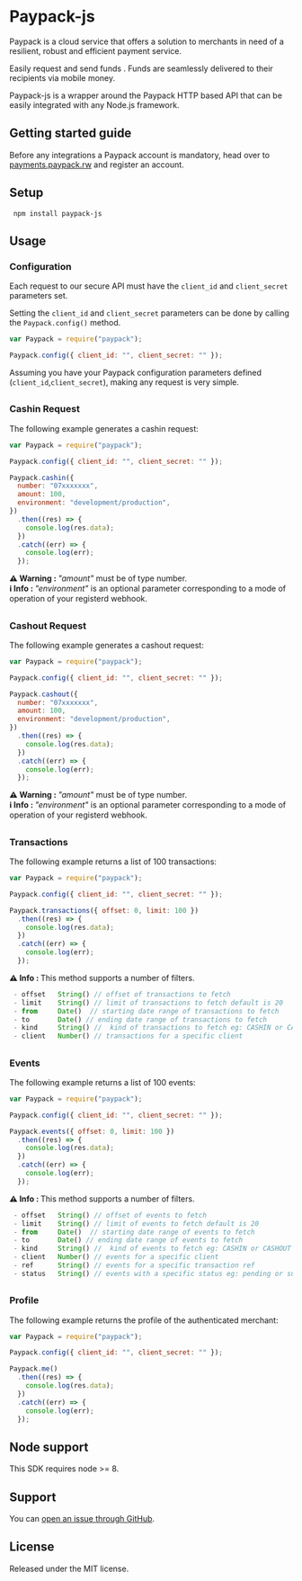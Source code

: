 # Paypack-js

Paypack is a cloud service that offers a solution to merchants in need of a resilient, robust and efficient payment service.

Easily request and send funds . Funds are seamlessly delivered to their recipients via mobile money.

Paypack-js is a wrapper around the Paypack HTTP based API that can be easily integrated with any Node.js framework.

## Getting started guide

Before any integrations a Paypack account is mandatory, head over to [payments.paypack.rw](payments.paypack.rw) and register an account.

## Setup

` npm install paypack-js`

## Usage

### Configuration

Each request to our secure API must have the `client_id` and `client_secret` parameters set.

Setting the `client_id` and `client_secret` parameters can be done by calling the `Paypack.config()` method.

```js
var Paypack = require("paypack");

Paypack.config({ client_id: "", client_secret: "" });
```

Assuming you have your Paypack configuration parameters defined (`client_id`,`client_secret`), making any request is very simple.

##

### Cashin Request

The following example generates a cashin request:

```js
var Paypack = require("paypack");

Paypack.config({ client_id: "", client_secret: "" });

Paypack.cashin({
  number: "07xxxxxxx",
  amount: 100,
  environment: "development/production",
})
  .then((res) => {
    console.log(res.data);
  })
  .catch((err) => {
    console.log(err);
  });
```

<b> ⚠ Warning : </b> <i>"amount"</i> must be of type number.\
<b> ℹ Info : </b> <i>"environment"</i> is an optional parameter corresponding to a mode of operation of your registerd webhook.

##

### Cashout Request

The following example generates a cashout request:

```js
var Paypack = require("paypack");

Paypack.config({ client_id: "", client_secret: "" });

Paypack.cashout({
  number: "07xxxxxxx",
  amount: 100,
  environment: "development/production",
})
  .then((res) => {
    console.log(res.data);
  })
  .catch((err) => {
    console.log(err);
  });
```

<b> ⚠ Warning : </b> <i>"amount"</i> must be of type number.\
<b> ℹ️ Info : </b> <i>"environment"</i> is an optional parameter corresponding to a mode of operation of your registerd webhook.

##

### Transactions

The following example returns a list of 100 transactions:

```js
var Paypack = require("paypack");

Paypack.config({ client_id: "", client_secret: "" });

Paypack.transactions({ offset: 0, limit: 100 })
  .then((res) => {
    console.log(res.data);
  })
  .catch((err) => {
    console.log(err);
  });
```

<b> ⚠ Info : </b> This method supports a number of filters.

```js
 - offset	String() // offset of transactions to fetch
 - limit	String() // limit of transactions to fetch default is 20
 - from		Date()	// starting date range of transactions to fetch
 - to		Date() // ending date range of transactions to fetch
 - kind		String() //  kind of transactions to fetch eg: CASHIN or CASHOUT
 - client	Number() // transactions for a specific client
```

##

### Events

The following example returns a list of 100 events:

```js
var Paypack = require("paypack");

Paypack.config({ client_id: "", client_secret: "" });

Paypack.events({ offset: 0, limit: 100 })
  .then((res) => {
    console.log(res.data);
  })
  .catch((err) => {
    console.log(err);
  });
```

<b> ⚠ Info : </b> This method supports a number of filters.

```js
 - offset	String() // offset of events to fetch
 - limit	String() // limit of events to fetch default is 20
 - from		Date()	// starting date range of events to fetch
 - to		Date() // ending date range of events to fetch
 - kind		String() //  kind of events to fetch eg: CASHIN or CASHOUT
 - client	Number() // events for a specific client
 - ref		String() // events for a specific transaction ref
 - status	String() // events with a specific status eg: pending or successfull or failed
```

##

### Profile

The following example returns the profile of the authenticated merchant:

```js
var Paypack = require("paypack");

Paypack.config({ client_id: "", client_secret: "" });

Paypack.me()
  .then((res) => {
    console.log(res.data);
  })
  .catch((err) => {
    console.log(err);
  });
```

## Node support

This SDK requires node >= 8.

## Support

You can [open an issue through GitHub](https://github.com/quarksgroup/paypack-js/issues).

## License

Released under the MIT license.
